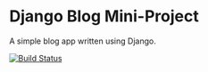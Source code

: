 # Django Blog Mini-Project

A simple blog app written using Django.

[![Build Status](https://travis-ci.org/albenakr/django-blog.svg?branch=master)](https://travis-ci.org/albenakr/django-blog)
